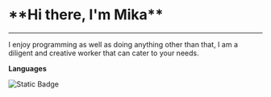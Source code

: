 <h1>**Hi there, I'm Mika**</h1>
<hr/>

I enjoy programming as well as doing anything other than that, I am a diligent and creative worker that can cater to your needs.

**Languages**

<img alt="Static Badge" src="https://img.shields.io/badge/Next.js-000?logo=nextdotjs&logoColor=fff&style=for-the-badge" />
